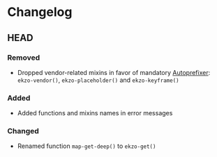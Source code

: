 # Changelog

## HEAD
### Removed
- Dropped vendor-related mixins in favor of mandatory [Autoprefixer](https://github.com/postcss/autoprefixer): `ekzo-vendor()`, `ekzo-placeholder()` and `ekzo-keyframe()`
### Added
- Added functions and mixins names in error messages
### Changed
- Renamed function `map-get-deep()` to `ekzo-get()`